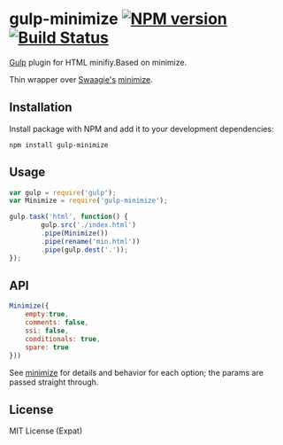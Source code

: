 # gulp-minimize [![NPM version][npm-image]][npm-url] [![Build Status][travis-image]][travis-url]
[Gulp](http://gulpjs.com/) plugin for HTML minifiy.Based on minimize.

Thin wrapper over [Swaagie's](https://github.com/Swaagie) [minimize](https://github.com/Swaagie/minimize).

## Installation

Install package with NPM and add it to your development dependencies:

`npm install gulp-minimize`

## Usage

```javascript
var gulp = require('gulp');
var Minimize = require('gulp-minimize');

gulp.task('html', function() {
        gulp.src('./index.html')
        .pipe(Minimize())
        .pipe(rename('min.html'))
        .pipe(gulp.dest('.'));
});
```

## API

```javascript
Minimize({
	empty:true,
	comments: false,
	ssi: false,
	conditionals: true,
	spare: true 
}))
```

See [minimize](https://github.com/Swaagie/minimize#options-1) for details and behavior for each option; the params are passed straight through.

## License
MIT License (Expat)

[npm-url]: https://npmjs.org/package/gulp-minimize
[npm-image]: http://img.shields.io/npm/v/gulp-minimize.svg?style=flat
[travis-url]: https://travis-ci.org/foru17/gulp-minimize
[travis-image]: https://travis-ci.org/foru17/gulp-minimize.svg?branch=master
